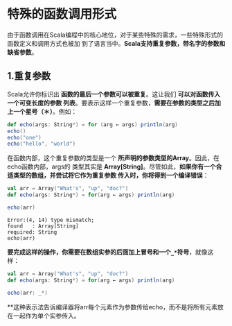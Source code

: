 特殊的函数调用形式
================================================================================
由于函数调用在Scala编程中的核心地位，对于某些特殊的需求，一些特殊形式的函数定义和调用方式也被加
到了语言当中。**Scala支持重复参数，带名字的参数和缺省参数**。

## 1.重复参数
Scala允许你标识出 **函数的最后一个参数可以被重复**。这让我们 **可以对函数传入一个可变长度的参数
列表**。要表示这样一个重复参数，**需要在参数的类型之后加上一个星号（＊）**。例如：
```scala
def echo(args: String*) = for (arg ← args) println(arg)
echo()
echo("one")
echo("hello", "world")
```
在函数内部，这个重复参数的类型是一个 **所声明的参数类型的Array**。因此，在echo函数内部，args的
类型其实是 **Array[String]**。尽管如此，**如果你有一个合适类型的数组，并尝试将它作为重复参数
传入时，你将得到一个编译错误**：
```scala
val arr = Array("What's", "up", "doc?")
def echo(args: String*) = for(arg ← args) println(arg)

echo(arr)
```
```
Error:(4, 14) type mismatch;
found   : Array[String]
required: String
echo(arr)
```
**要完成这样的操作，你需要在数组实参的后面加上冒号和一个`_*`符号**，就像这样：
```scala
val arr = Array("What's", "up", "doc?")
def echo(args: String*) = for(arg ← args) println(arg)

echo(arr: _*)
```
**这种表示法告诉编译器将arr每个元素作为参数传给echo，而不是将所有元素放在一起作为单个实参传入。



